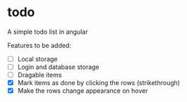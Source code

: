 # todo
A simple todo list in angular

Features to be added:
- [ ] Local storage
- [ ] Login and database storage
- [ ] Dragable items
- [x] Mark items as done by clicking the rows (strikethrough)
- [x] Make the rows change appearance on hover
